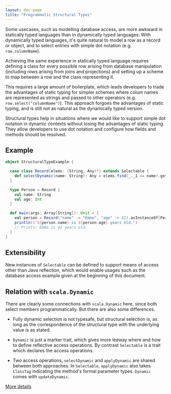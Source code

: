 ```yaml
---
layout: doc-page
title: "Programmatic Structural Types"
---
```


Some usecases, such as modelling database access, are more awkward in
statically typed languages than in dynamically typed languages: With
dynamically typed languages, it's quite natural to model a row as a
record or object, and to select entries with simple dot notation (e.g.
`row.columnName`).

Achieving the same experience in statically typed
language requires defining a class for every possible row arising from
database manipulation (including rows arising from joins and
projections) and setting up a scheme to map between a row and the
class representing it.

This requires a large amount of boilerplate, which leads developers to
trade the advantages of static typing for simpler schemes where colum
names are represented as strings and passed to other operators (e.g.
`row.select("columnName")`). This approach forgoes the advantages of
static typing, and is still not as natural as the dynamically typed
version.

Structural types help in situations where we would like to support
simple dot notation in dynamic contexts without losing the advantages
of static typing. They allow developers to use dot notation and
configure how fields and methods should be resolved.

## Example

```scala
object StructuralTypeExample {

  case class Record(elems: (String, Any)*) extends Selectable {
    def selectDynamic(name: String): Any = elems.find(_._1 == name).get._2
  }

  type Person = Record {
    val name: String
    val age: Int
  }

  def main(args: Array[String]): Unit = {
    val person = Record("name" -> "Emma", "age" -> 42).asInstanceOf[Person]
    println(s"${person.name} is ${person.age} years old.")
    // Prints: Emma is 42 years old.
  }
}
```

## Extensibility

New instances of `Selectable` can be defined to support means of
access other than Java reflection, which would enable usages such as
the database access example given at the beginning of this document.

## Relation with `scala.Dynamic`

There are clearly some connections with `scala.Dynamic` here, since
both select members programmatically. But there are also some
differences.

- Fully dynamic selection is not typesafe, but structural selection
  is, as long as the correspondence of the structural type with the
  underlying value is as stated.

- `Dynamic` is just a marker trait, which gives more leeway where and
  how to define reflective access operations. By contrast
  `Selectable` is a trait which declares the access operations.

- Two access operations, `selectDynamic` and `applyDynamic` are shared
  between both approaches. In `Selectable`, `applyDynamic` also takes
  `ClassTag` indicating the method's formal parameter types. `Dynamic`
  comes with `updateDynamic`.

[More details](structural-types-spec.md)

